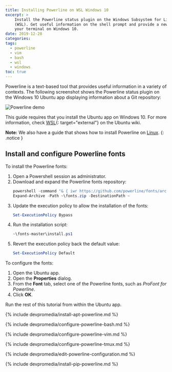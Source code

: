 ```yaml
---
title: Installing Powerline on WSL Windows 10
excerpt: >
    Install the Powerline status plugin on the Windows Subsystem for Linux
    (WSL). Get useful information on the shell prompt and provide a new look to
    your terminal on Windows 10.
date: 2019-12-28
categories:
tags:
  - powerline
  - vim
  - bash
  - wsl
  - windows
toc: true
---
```


Powerline is a text-based tool that provides useful information in a variety of
contexts. The following screenshot shows the Powerline status plugin on the
Windows 10 Ubuntu app displaying information about a Git repository:

![Powerline demo][demo]


This guide requires that you install the Ubuntu app on Windows 10. For more
information, check [WSL][0]{: target="external"} on
the Ubuntu wiki.

**Note:** We also have a guide that shows how to install Powerline on
[Linux][1].
{: .notice }

## Install and configure Powerline fonts

To install the Powerline fonts:

1. Open a Powershell session as administrator.
1. Download and expand the Powerline fonts repository:
   ```powershell
   powershell -command "& { iwr https://github.com/powerline/fonts/archive/master.zip -OutFile ~\fonts.zip }"
   Expand-Archive -Path ~\fonts.zip -DestinationPath ~
   ```
1. Update the execution policy to allow the installation of the fonts:
   ```powershell
   Set-ExecutionPolicy Bypass
   ```
1. Run the installation script:
   ```powershell
   ~\fonts-master\install.ps1
   ```
1. Revert the execution policy back the default value:
   ```powershell
   Set-ExecutionPolicy Default
   ```

To configure the fonts:

1. Open the Ubuntu app.
1. Open the **Properties** dialog.
1. From the **Font** tab, select one of the Powerline fonts, such as _ProFont
   for Powerline_.
1. Click **OK**.

Run the rest of this tutorial from within the Ubuntu app.

{% include devpromedia/install-apt-powerline.md %}

{% include devpromedia/configure-powerline-bash.md %}

{% include devpromedia/configure-powerline-vim.md %}

{% include devpromedia/configure-powerline-tmux.md %}

{% include devpromedia/edit-powerline-configuration.md %}

{% include devpromedia/install-pip-powerline.md %}


[demo]: /blog/assets/images/powerline-wsl.png
[0]: https://wiki.ubuntu.com/WSL
[1]: /blog/install-powerline-ubuntu/

